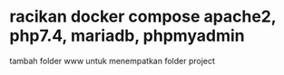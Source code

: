 # racikan docker compose apache2, php7.4, mariadb, phpmyadmin
tambah folder www untuk menempatkan folder project
